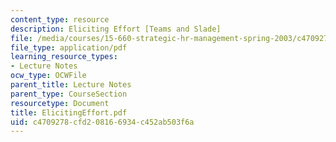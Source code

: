 ```yaml
---
content_type: resource
description: Eliciting Effort [Teams and Slade]
file: /media/courses/15-660-strategic-hr-management-spring-2003/c4709278cfd208166934c452ab503f6a_ElicitingEffort.pdf
file_type: application/pdf
learning_resource_types:
- Lecture Notes
ocw_type: OCWFile
parent_title: Lecture Notes
parent_type: CourseSection
resourcetype: Document
title: ElicitingEffort.pdf
uid: c4709278-cfd2-0816-6934-c452ab503f6a
---
```

